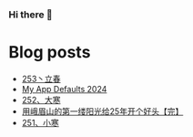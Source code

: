 ### Hi there 👋

<!--
**rebron1900/rebron1900** is a ✨ _special_ ✨ repository because its `README.md` (this file) appears on your GitHub profile.

Here are some ideas to get you started:

- 🔭 I’m currently working on ...
- 🌱 I’m currently learning ...
- 👯 I’m looking to collaborate on ...
- 🤔 I’m looking for help with ...
- 💬 Ask me about ...
- 📫 How to reach me: ...
- 😄 Pronouns: ...
- ⚡ Fun fact: ...
-->



# Blog posts
<!-- BLOG-POST-LIST:START -->
- [253丶立春](https://1900.live/253zhu-li-chun/)
- [My App Defaults 2024](https://1900.live/my-app-defaults-2024/)
- [252、大寒](https://1900.live/252-da-han/)
- [用峨眉山的第一缕阳光给25年开个好头【完】](https://1900.live/yong-e-mei-shan-de-di-yi-lu-yang-guang-gei-25nian-kai-ge-hao-tou-wan/)
- [251、小寒](https://1900.live/251-xiao-han/)
<!-- BLOG-POST-LIST:END -->
